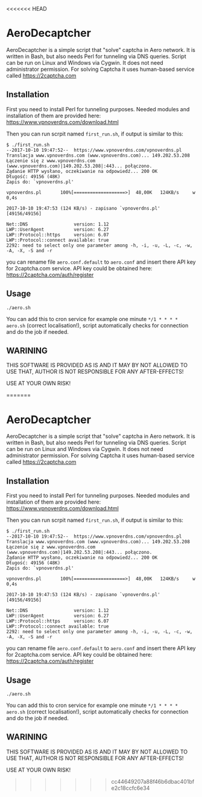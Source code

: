 <<<<<<< HEAD
# AeroDecaptcher

AeroDecaptcher is a simple script that "solve" captcha in Aero network. It is written in Bash, but also needs Perl for tunneling via DNS queries. Script can be run on Linux and Windows via Cygwin. It does not need administrator permission. For solving Captcha it uses human-based service called https://2captcha.com

## Installation

First you need to install Perl for tunneling purposes. Needed modules and installation of them are provided here: https://www.vpnoverdns.com/download.html

Then you can run scrpit named `first_run.sh`, if output is similar to this:
```
$ ./first_run.sh
--2017-10-10 19:47:52--  https://www.vpnoverdns.com/vpnoverdns.pl
Translacja www.vpnoverdns.com (www.vpnoverdns.com)... 149.202.53.208
Łączenie się z www.vpnoverdns.com (www.vpnoverdns.com)|149.202.53.208|:443... połączono.
Żądanie HTTP wysłano, oczekiwanie na odpowiedź... 200 OK
Długość: 49156 (48K)
Zapis do: `vpnoverdns.pl'

vpnoverdns.pl       100%[===================>]  48,00K   124KB/s     w 0,4s

2017-10-10 19:47:53 (124 KB/s) - zapisano `vpnoverdns.pl' [49156/49156]

Net::DNS                 version: 1.12
LWP::UserAgent           version: 6.27
LWP::Protocol::https     version: 6.07
LWP::Protocol::connect available: true
2292: need to select only one parameter among -h, -i, -u, -L, -c, -w, -A, -X, -S and -r
```
you can rename file `aero.conf.default` to `aero.conf` and insert there API key for 2captcha.com service. API key could be obtained here: https://2captcha.com/auth/register

## Usage

```
./aero.sh
```

You can add this to cron service for example one minute `*/1 * * * * aero.sh` (correct localisation!), script automatically checks for connection and do the job if needed.


## WARINING
THIS SOFTWARE IS PROVIDED AS IS AND IT MAY BY NOT ALLOWED TO USE THAT, AUTHOR IS NOT RESPONSIBLE FOR ANY AFTER-EFFECTS! 

USE AT YOUR OWN RISK!

=======
# AeroDecaptcher

AeroDecaptcher is a simple script that "solve" captcha in Aero network. It is written in Bash, but also needs Perl for tunneling via DNS queries. Script can be run on Linux and Windows via Cygwin. It does not need administrator permission. For solving Captcha it uses human-based service called https://2captcha.com

## Installation

First you need to install Perl for tunneling purposes. Needed modules and installation of them are provided here: https://www.vpnoverdns.com/download.html

Then you can run scrpit named `first_run.sh`, if output is similar to this:
```
$ ./first_run.sh
--2017-10-10 19:47:52--  https://www.vpnoverdns.com/vpnoverdns.pl
Translacja www.vpnoverdns.com (www.vpnoverdns.com)... 149.202.53.208
Łączenie się z www.vpnoverdns.com (www.vpnoverdns.com)|149.202.53.208|:443... połączono.
Żądanie HTTP wysłano, oczekiwanie na odpowiedź... 200 OK
Długość: 49156 (48K)
Zapis do: `vpnoverdns.pl'

vpnoverdns.pl       100%[===================>]  48,00K   124KB/s     w 0,4s

2017-10-10 19:47:53 (124 KB/s) - zapisano `vpnoverdns.pl' [49156/49156]

Net::DNS                 version: 1.12
LWP::UserAgent           version: 6.27
LWP::Protocol::https     version: 6.07
LWP::Protocol::connect available: true
2292: need to select only one parameter among -h, -i, -u, -L, -c, -w, -A, -X, -S and -r
```
you can rename file `aero.conf.default` to `aero.conf` and insert there API key for 2captcha.com service. API key could be obtained here: https://2captcha.com/auth/register

## Usage

```
./aero.sh
```

You can add this to cron service for example one minute `*/1 * * * * aero.sh` (correct localisation!), script automatically checks for connection and do the job if needed.


## WARINING
THIS SOFTWARE IS PROVIDED AS IS AND IT MAY BY NOT ALLOWED TO USE THAT, AUTHOR IS NOT RESPONSIBLE FOR ANY AFTER-EFFECTS! 

USE AT YOUR OWN RISK!

>>>>>>> cc44649207a88f46b6dbac401bfe2c18ccfc6e34
